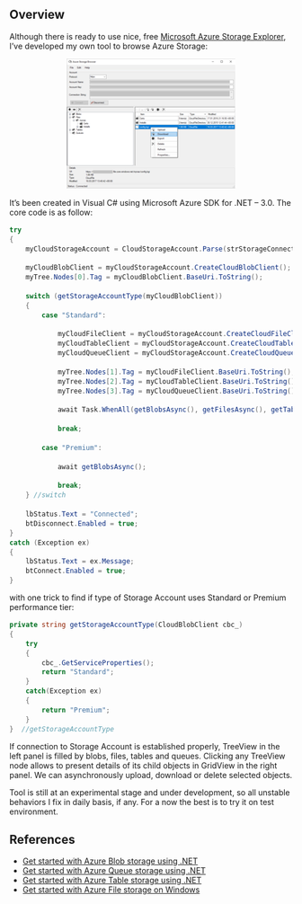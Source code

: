 ## Overview

Although there is ready to use nice, free [Microsoft Azure Storage Explorer](https://azure.microsoft.com/en-us/features/storage-explorer/), I’ve developed my own tool to browse Azure Storage:
<p align="center">
   <img src="/AzureStorageBrowser/pics/asb.png" alt="asb"/>
</p>

It’s been created in Visual C# using Microsoft Azure SDK for .NET – 3.0.
The core code is as follow:
```c#
try
{
    myCloudStorageAccount = CloudStorageAccount.Parse(strStorageConnectionString);
 
    myCloudBlobClient = myCloudStorageAccount.CreateCloudBlobClient();
    myTree.Nodes[0].Tag = myCloudBlobClient.BaseUri.ToString();
 
    switch (getStorageAccountType(myCloudBlobClient))
    {
        case "Standard":
 
            myCloudFileClient = myCloudStorageAccount.CreateCloudFileClient();
            myCloudTableClient = myCloudStorageAccount.CreateCloudTableClient();
            myCloudQueueClient = myCloudStorageAccount.CreateCloudQueueClient();
 
            myTree.Nodes[1].Tag = myCloudFileClient.BaseUri.ToString();
            myTree.Nodes[2].Tag = myCloudTableClient.BaseUri.ToString();
            myTree.Nodes[3].Tag = myCloudQueueClient.BaseUri.ToString();
 
            await Task.WhenAll(getBlobsAsync(), getFilesAsync(), getTablesAsync(), getQueuesAsync());
 
            break;
 
        case "Premium":
 
            await getBlobsAsync();
 
            break;
    } //switch
 
    lbStatus.Text = "Connected";
    btDisconnect.Enabled = true;
}
catch (Exception ex)
{
    lbStatus.Text = ex.Message; 
    btConnect.Enabled = true;
}
```

with one trick to find if type of Storage Account uses Standard or Premium performance tier:
```c#
private string getStorageAccountType(CloudBlobClient cbc_)
{
    try
    {
        cbc_.GetServiceProperties();
        return "Standard";
    }
    catch(Exception ex)
    {
        return "Premium";
    }
}  //getStorageAccountType
```

If connection to Storage Account is established properly, TreeView in the left panel is filled by blobs, files, tables and queues. Clicking any TreeView node allows to present details of its child objects in GridView in the right panel. We can asynchronously upload, download or delete selected objects.

Tool is still at an experimental stage and under development, so all unstable behaviors I fix in daily basis, if any.
For a now the best is to try it on test environment.

## References

* [Get started with Azure Blob storage using .NET](https://docs.microsoft.com/en-us/azure/storage/storage-dotnet-how-to-use-blobs)
* [Get started with Azure Queue storage using .NET](https://docs.microsoft.com/en-us/azure/storage/storage-dotnet-how-to-use-queues)
* [Get started with Azure Table storage using .NET](https://docs.microsoft.com/en-us/azure/storage/storage-dotnet-how-to-use-tables)
* [Get started with Azure File storage on Windows](https://docs.microsoft.com/en-us/azure/storage/storage-dotnet-how-to-use-files)
